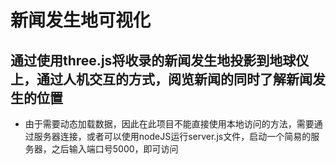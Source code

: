 # 新闻发生地可视化
## 通过使用three.js将收录的新闻发生地投影到地球仪上，通过人机交互的方式，阅览新闻的同时了解新闻发生的位置


* 由于需要动态加载数据，因此在此项目不能直接使用本地访问的方法，需要通过服务器连接，或者可以使用nodeJS运行server.js文件，启动一个简易的服务器，之后输入端口号5000，即可访问

